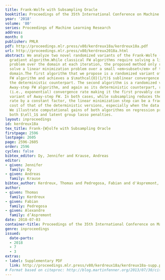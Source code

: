 ```yaml
---
title: Frank-Wolfe with Subsampling Oracle
booktitle: Proceedings of the 35th International Conference on Machine Learning
year: '2018'
volume: '80'
series: Proceedings of Machine Learning Research
address: 
month: 0
publisher: PMLR
pdf: http://proceedings.mlr.press/v80/kerdreux18a/kerdreux18a.pdf
url: http://proceedings.mlr.press/v80/kerdreux2018a.html
abstract: We analyze two novel randomized variants of the Frank-Wolfe (FW) or conditional
  gradient algorithm.While classical FW algorithms require solving a linear minimization
  problem over the domain at each iteration, the proposed method only requires to
  solve a linear minimization problem over a small <em>subset</em> of the original
  domain.The first algorithm that we propose is a randomized variant of the original
  FW algorithm and achieves a $\mathcal{O}(1/t)$ sublinear convergence rate as in
  the deterministic counterpart. The second algorithm is a randomized variant of the
  Away-step FW algorithm, and again as its deterministic counterpart, reaches linear
  (i.e., exponential) convergence rate making it the first provably convergent randomized
  variant of Away-step FW. In both cases, while subsampling reduces the convergence
  rate by a constant factor, the linear minimization step can be a fraction of the
  cost of that of the deterministic versions, especially when the data is streamed.
  We illustrate computational gains of both algorithms on regression problems, involving
  both $\ell_1$ and latent group lasso penalties.
layout: inproceedings
id: kerdreux18a
tex_title: Frank-{W}olfe with Subsampling Oracle
firstpage: 2596
lastpage: 2605
page: 2596-2605
order: 2596
cycles: false
bibtex_editor: Dy, Jennifer and Krause, Andreas
editor:
- given: Jennifer
  family: Dy
- given: Andreas
  family: Krause
bibtex_author: Kerdreux, Thomas and Pedregosa, Fabian and d'Aspremont, Alexandre
author:
- given: Thomas
  family: Kerdreux
- given: Fabian
  family: Pedregosa
- given: Alexandre
  family: d’Aspremont
date: 2018-07-03
container-title: Proceedings of the 35th International Conference on Machine Learning
genre: inproceedings
issued:
  date-parts:
  - 2018
  - 7
  - 3
extras:
- label: Supplementary PDF
  link: http://proceedings.mlr.press/v80/kerdreux18a/kerdreux18a-supp.pdf
# Format based on citeproc: http://blog.martinfenner.org/2013/07/30/citeproc-yaml-for-bibliographies/
---
```

